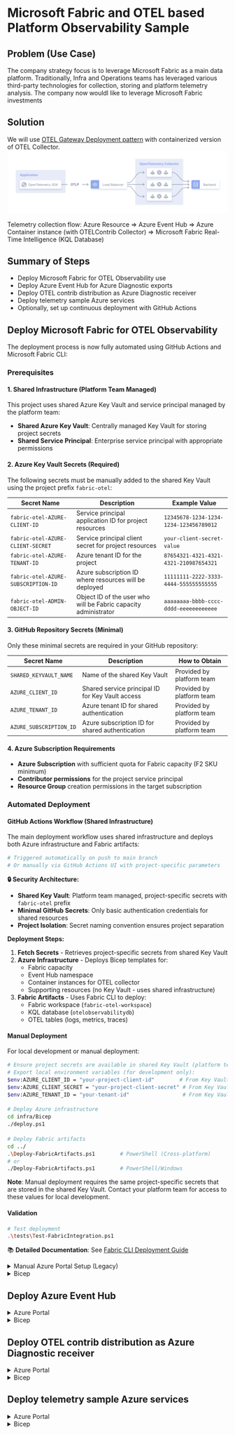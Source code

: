 # Microsoft Fabric and OTEL based Platform Observability Sample


## Problem (Use Case)

The company strategy focus is to leverage Microsoft Fabric as a main data platform. Traditionally, Infra and Operations teams has leveraged various third-party technologies for collection, storing and platform telemetry analysis.
The company now wouldl like to leverage Microsoft Fabric investments 

## Solution

We will use [OTEL Gateway Deployment pattern](https://opentelemetry.io/docs/collector/deployment/gateway/) with containerized version of OTEL Collector.
![alt text](./docs/assets/image005.png)

Telemetry collection flow: Azure Resource => Azure Event Hub => Azure Container instance (with OTELContrib Collector) => Microsoft Fabric Real-Time Intelligence (KQL Database)

## Summary of Steps

- Deploy Microsoft Fabric for OTEL Observability use
- Deploy Azure Event Hub for Azure Diagnostic exports
- Deploy OTEL contrib distribution as Azure Diagnostic receiver
- Deploy telemetry sample Azure services
- Optionally, set up continuous deployment with GitHub Actions


## Deploy Microsoft Fabric for OTEL Observability

The deployment process is now fully automated using GitHub Actions and Microsoft Fabric CLI:

### Prerequisites

#### 1. **Shared Infrastructure (Platform Team Managed)**
This project uses shared Azure Key Vault and service principal managed by the platform team:

- **Shared Azure Key Vault**: Centrally managed Key Vault for storing project secrets
- **Shared Service Principal**: Enterprise service principal with appropriate permissions

#### 2. **Azure Key Vault Secrets (Required)**
The following secrets must be manually added to the shared Key Vault using the project prefix `fabric-otel`:

| Secret Name | Description | Example Value |
|-------------|-------------|---------------|
| `fabric-otel-AZURE-CLIENT-ID` | Service principal application ID for project resources | `12345678-1234-1234-1234-123456789012` |
| `fabric-otel-AZURE-CLIENT-SECRET` | Service principal client secret for project resources | `your-client-secret-value` |
| `fabric-otel-AZURE-TENANT-ID` | Azure tenant ID for the project | `87654321-4321-4321-4321-210987654321` |
| `fabric-otel-AZURE-SUBSCRIPTION-ID` | Azure subscription ID where resources will be deployed | `11111111-2222-3333-4444-555555555555` |
| `fabric-otel-ADMIN-OBJECT-ID` | Object ID of the user who will be Fabric capacity administrator | `aaaaaaaa-bbbb-cccc-dddd-eeeeeeeeeeee` |

#### 3. **GitHub Repository Secrets (Minimal)**
Only these minimal secrets are required in your GitHub repository:

| Secret Name | Description | How to Obtain |
|-------------|-------------|---------------|
| `SHARED_KEYVAULT_NAME` | Name of the shared Key Vault | Provided by platform team |
| `AZURE_CLIENT_ID` | Shared service principal ID for Key Vault access | Provided by platform team |
| `AZURE_TENANT_ID` | Azure tenant ID for shared authentication | Provided by platform team |
| `AZURE_SUBSCRIPTION_ID` | Azure subscription ID for shared authentication | Provided by platform team |

#### 4. **Azure Subscription Requirements**
- **Azure Subscription** with sufficient quota for Fabric capacity (F2 SKU minimum)
- **Contributor permissions** for the project service principal
- **Resource Group** creation permissions in the target subscription

### Automated Deployment

#### GitHub Actions Workflow (Shared Infrastructure)
The main deployment workflow uses shared infrastructure and deploys both Azure infrastructure and Fabric artifacts:

```bash
# Triggered automatically on push to main branch
# Or manually via GitHub Actions UI with project-specific parameters
```

**🔒 Security Architecture:**
- **Shared Key Vault**: Platform team managed, project-specific secrets with `fabric-otel` prefix
- **Minimal GitHub Secrets**: Only basic authentication credentials for shared resources  
- **Project Isolation**: Secret naming convention ensures project separation

**Deployment Steps:**
1. **Fetch Secrets** - Retrieves project-specific secrets from shared Key Vault
2. **Azure Infrastructure** - Deploys Bicep templates for:
   - Fabric capacity
   - Event Hub namespace  
   - Container instances for OTEL collector
   - Supporting resources (no Key Vault - uses shared infrastructure)
3. **Fabric Artifacts** - Uses Fabric CLI to deploy:
   - Fabric workspace (`fabric-otel-workspace`)
   - KQL database (`otelobservabilitydb`)
   - OTEL tables (logs, metrics, traces)

#### Manual Deployment

For local development or manual deployment:

```bash
# Ensure project secrets are available in shared Key Vault (platform team responsibility)
# Export local environment variables (for development only):
$env:AZURE_CLIENT_ID = "your-project-client-id"        # From Key Vault: fabric-otel-AZURE-CLIENT-ID
$env:AZURE_CLIENT_SECRET = "your-project-client-secret" # From Key Vault: fabric-otel-AZURE-CLIENT-SECRET
$env:AZURE_TENANT_ID = "your-tenant-id"                 # From Key Vault: fabric-otel-AZURE-TENANT-ID

# Deploy Azure infrastructure
cd infra/Bicep
./deploy.ps1

# Deploy Fabric artifacts
cd ../
.\Deploy-FabricArtifacts.ps1        # PowerShell (Cross-platform)
# or
./Deploy-FabricArtifacts.ps1        # PowerShell/Windows
```

**Note**: Manual deployment requires the same project-specific secrets that are stored in the shared Key Vault. Contact your platform team for access to these values for local development.

#### Validation
```bash
# Test deployment
.\tests\Test-FabricIntegration.ps1
```

📚 **Detailed Documentation**: See [Fabric CLI Deployment Guide](docs/FABRIC_CLI_DEPLOYMENT.md)

<details>
<summary>Manual Azure Portal Setup (Legacy)</summary>

Follow Microsoft Learn article for [configuring OTEL collection for Azure Data Explorer (or Microsoft Fabric Real-Time Intelligence)](https://learn.microsoft.com/azure/data-explorer/open-telemetry-connector). 

Create Fabric Eventhouse
![alt text](./docs/assets/image001.png)


Create OTEL tables

```kusto
.create-merge table <Logs-Table-Name> (Timestamp:datetime, ObservedTimestamp:datetime, TraceID:string, SpanID:string, SeverityText:string, SeverityNumber:int, Body:string, ResourceAttributes:dynamic, LogsAttributes:dynamic) 

.create-merge table <Metrics-Table-Name> (Timestamp:datetime, MetricName:string, MetricType:string, MetricUnit:string, MetricDescription:string, MetricValue:real, Host:string, ResourceAttributes:dynamic,MetricAttributes:dynamic) 

.create-merge table <Traces-Table-Name> (TraceID:string, SpanID:string, ParentID:string, SpanName:string, SpanStatus:string, SpanKind:string, StartTime:datetime, EndTime:datetime, ResourceAttributes:dynamic, TraceAttributes:dynamic, Events:dynamic, Links:dynamic)
```


![alt text](./docs/assets/image002.png)

</details>

<details>
<summary>Bicep</summary>

The Bicep deployment in the `infra/Bicep` folder uses Azure Verified Modules as a base to create all the necessary Azure resources.

### Prerequisites

- Azure CLI or Azure PowerShell installed
- Bicep CLI installed
- Azure subscription with contributor access

### Deployment Steps

1. Navigate to the Bicep directory
```powershell
cd infra/Bicep
```

2. Login to Azure
```powershell
Connect-AzAccount
# Or using Azure CLI
# az login
```

3. Set your subscription
```powershell
Set-AzContext -SubscriptionId "<your-subscription-id>"
# Or using Azure CLI
# az account set --subscription "<your-subscription-id>"
```

4. Deploy using the provided script
```powershell
./deploy.ps1 -EnvironmentName "dev" -Location "eastus"
```

### Bicep Files Structure

- `main.bicep` - Main orchestration template
- `modules/` - Individual resource modules
  - `fabriccapacity.bicep` - Microsoft Fabric capacity
  - `kqldatabase.bicep` - Microsoft Fabric workspace and KQL database parameters
  - `eventhub.bicep` - Event Hub namespace and hub
  - `containerinstance.bicep` - Container Instance for OTEL Collector
  - `appservice.bicep` - App Service for sample telemetry
- `config/` - Configuration files
  - `otel-config.yaml` - OTEL Collector configuration
- `parameters.json` - Parameter values for deployment

### Sample Deployment Commands

```powershell
# Deploy just the Fabric capacity
$resourceGroupName = "azuresamples-platformobservabilty-fabric"
$adminObjectId = (Get-AzADUser -UserPrincipalName "admin@contoso.com").Id

New-AzResourceGroupDeployment -ResourceGroupName $resourceGroupName `
  -TemplateFile ./modules/fabriccapacity.bicep `
  -capacityName "fabric-capacity-observability" `
  -skuName "F2" `
  -adminObjectId $adminObjectId `
  -location "eastus"
```

### Post-Deployment Configuration

After deployment, you'll need to:

1. Configure environment variables for the OTEL collector container with actual connection strings
2. Update the diagnostic settings on any resources you want to monitor
3. Deploy your applications to the App Service
4. Complete the Microsoft Fabric workspace setup in the Fabric portal:
   - Create the KQL Database using the provided schema
   - Set up permissions for the database
   - Configure OTEL connector for ingestion from the Event Hub

</details>




## Deploy Azure Event Hub

<details>
<summary>Azure Portal</summary>


![alt text](./docs/assets/image006.png)

![alt text](./docs/assets/image007.png)

![alt text](./docs/assets/image008.png)


Sample Even Hubs diagnostic record from Azure App Service

```json
{
    "records": [
        {
            "time": "2025-03-02T20:24:00.8208182Z",
            "resourceId": "/SUBSCRIPTIONS/5F33A090-5B5B-43FF-A6DD-E912E60767EC/RESOURCEGROUPS/DEMO-OBSERVABILITY/PROVIDERS/MICROSOFT.WEB/SITES/OTELWEBAPP02",
            "category": "AppServiceHTTPLogs",
            "properties": {
                "CsMethod": "GET",
                "CsUriStem": "/",
                "SPort": "443",
                "CIp": "52.158.28.64",
                "UserAgent": "Mozilla/5.0+(compatible;+MSIE+9.0;+Windows+NT+6.1;+Trident/5.0;+AppInsights)",
                "CsHost": "otelwebapp02-b4ejc3ckb9ecd9fd.uksouth-01.azurewebsites.net",
                "ScStatus": 200,
                "ScSubStatus": "0",
                "ScWin32Status": "0",
                "ScBytes": 2140,
                "CsBytes": 1386,
                "TimeTaken": 17,
                "Result": "Success",
                "Cookie": "-",
                "CsUriQuery": "X-ARR-LOG-ID=aa4d225f-5f9d-4ad3-9ce9-3a85565c0b49",
                "CsUsername": "-",
                "Referer": "-",
                "ComputerName": "WEBWK000003"
            }
        }
    ]
}
```

</details>

<details>
<summary>Bicep</summary>

The Event Hub deployment is handled through the `eventhub.bicep` module in the Bicep directory. This module creates:

1. Event Hub Namespace with Standard tier
2. Event Hub for receiving diagnostic data
3. Default consumer group
4. Authorization rule with listen, send, and manage permissions

### Sample Deployment 

```powershell
# Deploy just the Event Hub resources
$resourceGroupName = "azuresamples-platformobservabilty-fabric"
New-AzResourceGroupDeployment -ResourceGroupName $resourceGroupName `
  -TemplateFile ./modules/eventhub.bicep `
  -namespaceName "evhns-otel" `
  -eventHubName "evh-otel-diagnostics" `
  -skuName "Standard" `
  -location "eastus"
```

### Connecting Azure Resources to Event Hub

After deployment, you can configure Azure Diagnostic Settings to send logs to the Event Hub using the Azure Portal or Azure CLI:

```powershell
# Example: Connect App Service to Event Hub
$resourceId = (Get-AzWebApp -Name "your-app-name" -ResourceGroupName "your-rg").Id
$eventhubAuthorizationRuleId = (Get-AzEventHubNamespaceAuthorizationRule -ResourceGroupName $resourceGroupName -NamespaceName "evhns-otel-dev" -Name "RootManageSharedAccessKey").Id
$eventhubName = "evh-otel-diagnostics"

Set-AzDiagnosticSetting -ResourceId $resourceId `
  -Name "otel-diagnostics" `
  -EventHubAuthorizationRuleId $eventhubAuthorizationRuleId `
  -EventHubName $eventhubName `
  -Enabled $true `
  -Category "AppServiceHTTPLogs","AppServiceConsoleLogs","AppServiceAppLogs","AppServiceAuditLogs" `
  -MetricCategory "AllMetrics"
```

</details>


## Deploy OTEL contrib distribution as Azure Diagnostic receiver

<details>
<summary>Azure Portal</summary>

[OpenTelemetry Collector Contrib](https://github.com/open-telemetry/opentelemetry-collector-contrib) distribution will be configured and deployed as a Azure Container Instance as a OTEL Collector Gateway. 
Docker image "otel/opentelemetry-collector-contrib" 

We will use "Azure Event Hub Receiver" which is part of the "OpenTelemetry Collector Contrib" distribution. 
![alt text](./docs/assets/image010.png)

and Azure Data Explorer Exporter

![alt text](./docs/assets/image011.png)

You can search for available extensions in the [OTEL registry](https://opentelemetry.io/ecosystem/registry/).


Following is the full OTEL config.yaml content:

```yml
extensions:

receivers:
  otlp:
    protocols:
      grpc:
        endpoint: 0.0.0.0:4317

  azureeventhub:
    connection: Endpoint=sb://namespace.servicebus.windows.net/;SharedAccessKeyName=RootManageSharedAccessKey;SharedAccessKey=<key>;EntityPath=maindiagnosticcollection
    partition: ""
    group: $Default
    offset: ""
    format: "azure"


processors:
  batch:

exporters:
  debug:
    verbosity: basic
  azuredataexplorer:
    cluster_uri: "https://trd-sxwndfr8sm0vy6844c.z5.kusto.fabric.microsoft.com"
    application_id: "c84761b4-8a31-4cd9-baf9-bd6752190365"
    application_key: "<key>"
    tenant_id: "539d8bb1-bbd5-4f9d-836d-223c3e6d1e43"
    db_name: "OTELEventHouse"
    metrics_table_name: "OTELMetrics"
    logs_table_name: "OTELLogs"
    traces_table_name: "OTELTraces"
    ingestion_type : "managed"

service:

  pipelines:

    traces:
      receivers: [otlp]
      processors: [batch]
      exporters: [debug,azuredataexplorer]

    metrics:
      receivers: [otlp,azureeventhub]
      processors: [batch]
      exporters: [debug,azuredataexplorer]

    logs:
      receivers: [otlp,azureeventhub]
      processors: [batch]
      exporters: [debug,azuredataexplorer]
```

Deployed Azure Container with OTEL Collector

![alt text](./docs/assets/image009.png)

</details>

<details>
<summary>Bicep</summary>

The Bicep deployment for the OTEL Collector uses the `containerinstance.bicep` module to deploy the OpenTelemetry Collector Contrib distribution as an Azure Container Instance, acting as a gateway between Azure resources and Microsoft Fabric.

### Container Configuration

The Container Instance is configured with:

1. Public IP address for receiving telemetry
2. Exposed ports 4317 (OTLP gRPC) and 4318 (OTLP HTTP)
3. A mounted config volume for the OTEL configuration
4. Environment variables for connection strings and other configuration parameters

### Configuration File

The collector is configured through the `config.yaml` file in the `config/` directory. This configuration:

- Receives telemetry from Azure Event Hub and OTLP protocols
- Processes the telemetry using batch processing
- Exports the data to Microsoft Fabric (Azure Data Explorer)

```yaml
# Sample config.yaml structure
extensions:
  health_check:
    endpoint: 0.0.0.0:13133

receivers:
  otlp:
    protocols:
      grpc:
        endpoint: 0.0.0.0:4317
      http:
        endpoint: 0.0.0.0:4318

  azureeventhub:
    connection: ${EVENTHUB_CONNECTION_STRING}
    format: "azure"

processors:
  batch:
    timeout: 1s
    send_batch_size: 1024

exporters:
  debug:
    verbosity: basic
  
  azuredataexplorer:
    cluster: ${ADX_CLUSTER_URI}
    database: ${ADX_DATABASE}
    routing_tables:
      logs_table: "${LOGS_TABLE_NAME}"
      metrics_table: "${METRICS_TABLE_NAME}"
      traces_table: "${TRACES_TABLE_NAME}"
    auth:
      application_id: ${AAD_APP_ID}
      application_key: ${AAD_APP_SECRET}
      tenant_id: ${AAD_TENANT_ID}
```

### Deployment Example

```powershell
# Deploy just the OTEL Collector Container Instance
$resourceGroupName = "azuresamples-platformobservabilty-fabric"
$configContent = Get-Content -Path "./config/otel-config.yaml" -Raw

New-AzResourceGroupDeployment -ResourceGroupName $resourceGroupName `
  -TemplateFile ./modules/containerinstance.bicep `
  -containerGroupName "ci-otel-collector" `
  -containerName "otel-collector" `
  -containerImage "otel/opentelemetry-collector-contrib:latest" `
  -configYamlContent $configContent `
  -location "eastus"
```

</details>




## Deploy telemetry sample Azure services

<details>
<summary>Azure Portal</summary>

Deploy two Azure App Services and configure Diagnostic settings to send the telemetry to configured Azure Event Hub.

![alt text](./docs/assets/image012.png)

![alt text](./docs/assets/image013.png)

</details>

<details>
<summary>Bicep</summary>

The App Service deployment is handled by the `appservice.bicep` module. This module creates:

1. App Service Plan with the specified tier
2. App Service for hosting the sample application
3. Diagnostic settings to send logs and metrics to the Event Hub

### Features of the App Service

- Linux-based App Service running .NET Core
- HTTPS-only access
- Configured to run from a deployment package
- Diagnostic settings configured to send logs to Event Hub

### Deployment Example

```powershell
# Deploy just the App Service
$resourceGroupName = "azuresamples-platformobservabilty-fabric"
$eventhubNamespace = "evhns-otel"
$eventhubName = "evh-otel-diagnostics"

$eventhubAuthRuleId = (Get-AzEventHubNamespaceAuthorizationRule -ResourceGroupName $resourceGroupName -NamespaceName $eventhubNamespace -Name "RootManageSharedAccessKey").Id

New-AzResourceGroupDeployment -ResourceGroupName $resourceGroupName `
  -TemplateFile ./modules/appservice.bicep `
  -appServicePlanName "asp-otel-sample" `
  -appServiceName "app-otel-sample" `
  -sku @{name="B1"; tier="Basic"} `
  -diagnosticEventHubName $eventhubName `
  -diagnosticEventHubAuthorizationRuleId $eventhubAuthRuleId `
  -location "eastus"
```

### Sample Application Deployment

After the App Service is created, you can deploy your application to it using various methods:

1. Using ZIP deployment:
```powershell
Compress-Archive -Path .\app\* -DestinationPath .\app.zip
az webapp deployment source config-zip --resource-group $resourceGroupName --name "app-otel-sample-dev" --src .\app.zip
```

2. Using GitHub Actions:
Configure a GitHub Actions workflow to build and deploy your application automatically.

## Continuous Deployment with GitHub Actions

This repository includes a GitHub Actions workflow that automates the deployment of all resources using a **shared infrastructure approach**:

- Microsoft Fabric capacity and workspace
- KQL Database with OTEL tables  
- Event Hub namespace and hub
- OTEL Collector container instance
- App Service for sample telemetry

### 🔒 Enhanced Security with Shared Key Vault

The deployment uses **shared infrastructure** managed by the platform team:

- **✅ Shared Key Vault**: Platform team managed, centralized secret storage
- **✅ Project Isolation**: Secret naming with project prefix (`fabric-otel`)
- **✅ Minimal GitHub Secrets**: Only basic shared authentication credentials
- **✅ Enterprise Security**: Centralized access control and governance
- **✅ Multi-Project Support**: Same shared infrastructure supports multiple projects

### Setup Requirements

1. **Platform Team Prerequisites** (managed externally):
   - Shared Azure Key Vault with appropriate access policies
   - Project-specific secrets populated with `fabric-otel` prefix
   - Shared service principal with Key Vault read permissions

2. **Repository Configuration** (developer responsibility):
   - Configure GitHub repository secrets (4 minimal secrets)
   - Trigger workflow via push or manual dispatch

See detailed setup instructions in [`docs/GITHUB_ACTIONS_KEYVAULT_SETUP.md`](docs/GITHUB_ACTIONS_KEYVAULT_SETUP.md)

### Workflow Triggers

The workflow runs automatically when:
- Changes are pushed to the `main` branch
- Manually triggered via GitHub UI with optional parameters:
  - `location`: Azure region for deployment (default: swedencentral)
  - `skip_deployment`: Run tests only without deployment
  - `project_prefix`: Override project prefix for Key Vault secrets (default: fabric-otel)

### Manual Deployment

To trigger a manual deployment:
1. Go to the Actions tab in your repository
2. Select the "CI/CD Pipeline - Build, Deploy & Test (Shared Key Vault)" workflow  
3. Click "Run workflow"
4. Optionally specify deployment parameters
5. Click "Run workflow" to start the deployment

## References
- https://learn.microsoft.com/en-us/azure/data-explorer/open-telemetry-connector?context=%2Ffabric%2Fcontext%2Fcontext-rti&pivots=fabric&tabs=command-line
- https://github.com/open-telemetry/opentelemetry-dotnet/tree/main/docs

